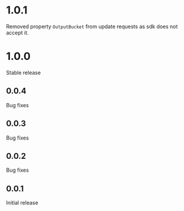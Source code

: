 # 1.0.1
Removed property `OutputBucket` from update requests as sdk does not accept it.

# 1.0.0
Stable release

## 0.0.4
Bug fixes

## 0.0.3
Bug fixes

## 0.0.2
Bug fixes

## 0.0.1
Initial release
